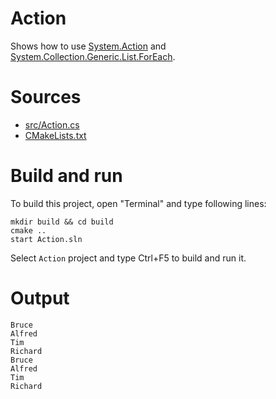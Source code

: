 # Action

Shows how to use [System.Action](https://learn.microsoft.com/en-us/dotnet/api/system.action) and [System.Collection.Generic.List.ForEach](https://learn.microsoft.com/en-us/dotnet/api/system.collections.generic.list-1.foreach#system-collections-generic-list-foreach(system-action(()))). 

# Sources

* [src/Action.cs](src/Action.cs)
* [CMakeLists.txt](CMakeLists.txt)

# Build and run

To build this project, open "Terminal" and type following lines:

```batch
mkdir build && cd build
cmake ..
start Action.sln
```

Select `Action` project and type Ctrl+F5 to build and run it.

# Output

```
Bruce
Alfred
Tim
Richard
Bruce
Alfred
Tim
Richard
```
